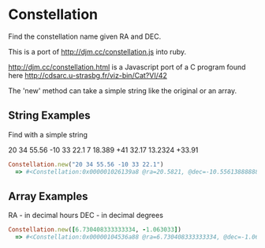 Constellation
=============

Find the constellation name given RA and DEC.

This is a port of http://djm.cc/constellation.js into ruby.

http://djm.cc/constellation.html is a Javascript port of a C program found here http://cdsarc.u-strasbg.fr/viz-bin/Cat?VI/42

The 'new' method can take a simple string like the original or an array.

String Examples
-------------
Find with a simple string

20 34 55.56 -10 33 22.1
7 18.389 +41 32.17
13.2324 +33.91

```ruby
Constellation.new("20 34 55.56 -10 33 22.1")
  => #<Constellation:0x000001026139a8 @ra=20.5821, @dec=-10.55613888888889, @abreviation="Cap", @name="Capricornus", @genitive="Capricorni">
```

Array Examples
-------------
RA - in decimal hours
DEC - in decimal degrees

```ruby
Constellation.new([6.730408333333334, -1.063033])
  => #<Constellation:0x00000104536a88 @ra=6.730408333333334, @dec=-1.063033, @abreviation="Mon", @name="Monoceros", @genitive="Monocerotis">
```
